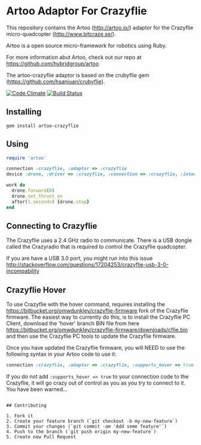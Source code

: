 # Artoo Adaptor For Crazyflie

This repository contains the Artoo (http://artoo.io/) adaptor for the Crazyflie micro-quadcopter (http://www.bitcraze.se/).

Artoo is a open source micro-framework for robotics using Ruby.

For more information abut Artoo, check out our repo at https://github.com/hybridgroup/artoo

The artoo-crazyflie adaptor is based on the crubyflie gem (https://github.com/hsanjuan/crubyflie).

[![Code Climate](https://codeclimate.com/github/hybridgroup/artoo-crazyflie.png)](https://codeclimate.com/github/hybridgroup/artoo-crazyflie) [![Build Status](https://travis-ci.org/hybridgroup/artoo-crazyflie.png?branch=master)](https://travis-ci.org/hybridgroup/artoo-crazyflie)

## Installing

```
gem install artoo-crazyflie
```

## Using

```ruby
require 'artoo'

connection :crazyflie, :adaptor => :crazyflie
device :drone, :driver => :crazyflie, :connection => :crazyflie, :interval => 0.1

work do
  drone.forward(0)
  drone.set_thrust_on
  after(1.seconds) {drone.stop}
end
```

## Connecting to Crazyflie

The Crazyflie uses a 2.4 GHz radio to communicate. There is a USB dongle called the Crazyradio that is required to control the Crazyflie quadcopter.

If you are have a USB 3.0 port, you might run into this issue http://stackoverflow.com/questions/17204253/crazyflie-usb-3-0-incompability

## Crazyflie Hover

To use Crazyflie with the hover command, requires installing the https://bitbucket.org/omwdunkley/crazyflie-firmware fork of the Crazyflie firmware. The easiest way to currently do this, is to install the Crazyflie PC Client, download the 'hover' branch BIN file from here https://bitbucket.org/omwdunkley/crazyflie-firmware/downloads/cflie.bin and then use the Crazyflie PC tools to update the Crazyflie firmware.

Once you have updated the Crazyflie firmware, you will NEED to use the following syntax in your Artoo code to use it:

```ruby
connection :crazyflie, :adaptor => :crazyflie, :supports_hover => true
```

If you do not add `:supports_hover => true` to your connection code to the Crazyflie, it will go crazy out of control as you as you try to connect to it. You have been warned...
```

## Contributing

1. Fork it
2. Create your feature branch (`git checkout -b my-new-feature`)
3. Commit your changes (`git commit -am 'Add some feature'`)
4. Push to the branch (`git push origin my-new-feature`)
5. Create new Pull Request
